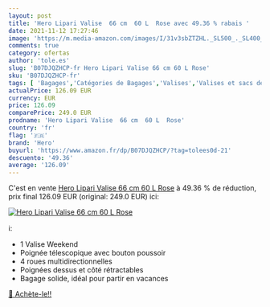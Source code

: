 ```yaml
---
layout: post
title: 'Hero Lipari Valise  66 cm  60 L  Rose avec 49.36 % rabais '
date: 2021-11-12 17:27:46
image: 'https://m.media-amazon.com/images/I/31v3sbZTZHL._SL500_._SL400_.jpg'
comments: true
category: ofertas
author: 'tole.es'
slug: 'B07DJQZHCP-fr Hero Lipari Valise 66 cm 60 L Rose'
sku: 'B07DJQZHCP-fr'
tags: [ 'Bagages','Catégories de Bagages','Valises','Valises et sacs de voyage','hero', ]
actualPrice: 126.09 EUR
currency: EUR
price: 126.09
comparePrice: 249.0 EUR
prodname: 'Hero Lipari Valise  66 cm  60 L  Rose'
country: 'fr'
flag: '🇫🇷'
brand: 'Hero'
buyurl: 'https://www.amazon.fr/dp/B07DJQZHCP/?tag=tolees0d-21'
descuento: '49.36'
average: '126.09'
---
```


C'est en vente [Hero Lipari Valise  66 cm  60 L  Rose](https://www.amazon.fr/dp/B07DJQZHCP/?tag=tolees0d-21)  à  49.36 % de réduction, prix final  126.09 EUR (original: 249.0 EUR) ici:

[![Hero Lipari Valise  66 cm  60 L  Rose](https://m.media-amazon.com/images/I/31v3sbZTZHL._SL500_._SL400_.jpg)](https://www.amazon.fr/dp/B07DJQZHCP/?tag=tolees0d-21)

ℹ️:

- 1 Valise Weekend
- Poignée télescopique avec bouton poussoir
- 4 roues multidirectionnelles
- Poignées dessus et côté rétractables
- Bagage solide, idéal pour partir en vacances

[🛒 Achète-le!!](https://www.amazon.fr/dp/B07DJQZHCP/?tag=tolees0d-21)
